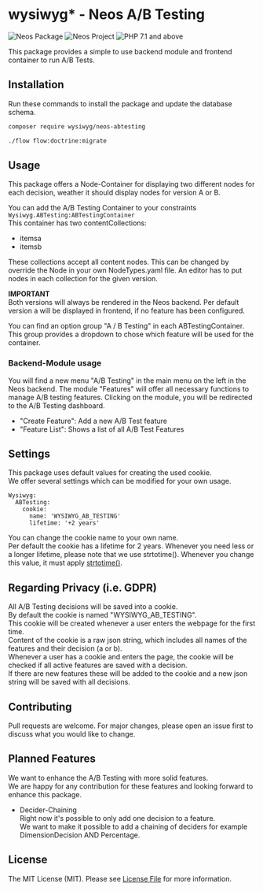 # wysiwyg* - Neos A/B Testing
![Neos Package](https://img.shields.io/badge/Neos-Package-blue.svg "Neos Package")
![Neos Project](https://img.shields.io/badge/Neos-%20%3E=%203.2%20-blue.svg "Neos Project")
![PHP 7.1 and above](https://img.shields.io/badge/PHP-%20%3E=%207.1%20-blue.svg "PHP >= 7.1")

This package provides a simple to use backend module and frontend container to run A/B Tests. </br>


## Installation
Run these commands to install the package and update the database schema.
```bash
composer require wysiwyg/neos-abtesting

./flow flow:doctrine:migrate
```

## Usage
This package offers a Node-Container for displaying two different nodes for each decision, weather it should display nodes for version A or B. 

You can add the A/B Testing Container to your constraints 
`Wysiwyg.ABTesting:ABTestingContainer`  
This container has two contentCollections:
* itemsa
* itemsb

These collections accept all content nodes.
This can be changed by override the Node in your own NodeTypes.yaml file.
An editor has to put nodes in each collection for the given version.

**IMPORTANT**  
Both versions will always be rendered in the Neos backend.
Per default version a will be displayed in frontend, if no feature has been configured.

You can find an option group "A / B Testing" in each ABTestingContainer.
This group provides a dropdown to chose which feature will be used for the container.

### Backend-Module usage
You will find a new menu "A/B Testing" in the main menu on the left in the Neos backend.
The module "Features" will offer all necessary functions to manage A/B testing features.
Clicking on the module, you will be redirected to the A/B Testing dashboard.
* "Create Feature": Add a new A/B Test feature
* "Feature List": Shows a list of all A/B Test Features

## Settings
This package uses default values for creating the used cookie.  
We offer several settings which can be modified for your own usage.  
```
Wysiwyg:  
  ABTesting:  
    cookie:  
      name: 'WYSIWYG_AB_TESTING'  
      lifetime: '+2 years'  
```
You can change the cookie name to your own name.  
Per default the cookie has a lifetime for 2 years. Whenever you need less or a longer lifetime, please note that we use strtotime().
Whenever you change this value, it must apply [strtotime()](https://www.php.net/manual/de/function.strtotime.php).


## Regarding Privacy (i.e. GDPR)
All A/B Testing decisions will be saved into a cookie.  
By default the cookie is named "WYSIWYG_AB_TESTING".  
This cookie will be created whenever a user enters the webpage for the first time.  
Content of the cookie is a raw json string, which includes all names of the features and their decision (a or b).  
Whenever a user has a cookie and enters the page, the cookie will be checked if all active features are saved with a decision.  
If there are new features these will be added to the cookie and a new json string will be saved with all decisions.
 
## Contributing
Pull requests are welcome. For major changes, please open an issue first to discuss what you would like to change.  

## Planned Features
We want to enhance the A/B Testing with more solid features.  
We are happy for any contribution for these features and looking forward to enhance this package.
* Decider-Chaining <br>
Right now it's possible to only add one decision to a feature.  
We want to make it possible to add a chaining of deciders for example DimensionDecision AND Percentage.

## License
The MIT License (MIT). Please see [License File](LICENSE) for more information.
